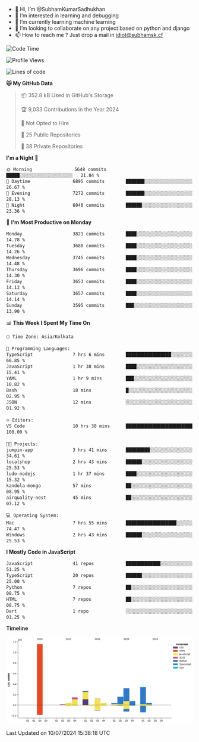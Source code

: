 - 👋 Hi, I’m @SubhamKumarSadhukhan
- 👀 I’m interested in learning and debugging
- 🌱 I’m currently learning machine learning
- 💞️ I’m looking to collaborate on any project based on python and django
- 📫 How to reach me ?
      Just drop a mail in idiot@subhamsk.cf

<!---
SubhamKumarSadhukhan/SubhamKumarSadhukhan is a ✨ special ✨ repository because its `README.md` (this file) appears on your GitHub profile.
You can click the Preview link to take a look at your changes.
--->


<!--START_SECTION:waka-->
![Code Time](http://img.shields.io/badge/Code%20Time-2%2C291%20hrs%207%20mins-blue)

![Profile Views](http://img.shields.io/badge/Profile%20Views-0-blue)

![Lines of code](https://img.shields.io/badge/From%20Hello%20World%20I%27ve%20Written-2.7%20million%20lines%20of%20code-blue)

**🐱 My GitHub Data** 

> 📦 352.8 kB Used in GitHub's Storage 
 > 
> 🏆 9,033 Contributions in the Year 2024
 > 
> 🚫 Not Opted to Hire
 > 
> 📜 25 Public Repositories 
 > 
> 🔑 38 Private Repositories 
 > 
**I'm a Night 🦉** 

```text
🌞 Morning                5648 commits        █████░░░░░░░░░░░░░░░░░░░░   21.84 % 
🌆 Daytime                6895 commits        ███████░░░░░░░░░░░░░░░░░░   26.67 % 
🌃 Evening                7272 commits        ███████░░░░░░░░░░░░░░░░░░   28.13 % 
🌙 Night                  6040 commits        ██████░░░░░░░░░░░░░░░░░░░   23.36 % 
```
📅 **I'm Most Productive on Monday** 

```text
Monday                   3821 commits        ████░░░░░░░░░░░░░░░░░░░░░   14.78 % 
Tuesday                  3688 commits        ████░░░░░░░░░░░░░░░░░░░░░   14.26 % 
Wednesday                3745 commits        ████░░░░░░░░░░░░░░░░░░░░░   14.48 % 
Thursday                 3696 commits        ████░░░░░░░░░░░░░░░░░░░░░   14.30 % 
Friday                   3653 commits        ████░░░░░░░░░░░░░░░░░░░░░   14.13 % 
Saturday                 3657 commits        ████░░░░░░░░░░░░░░░░░░░░░   14.14 % 
Sunday                   3595 commits        ███░░░░░░░░░░░░░░░░░░░░░░   13.90 % 
```


📊 **This Week I Spent My Time On** 

```text
🕑︎ Time Zone: Asia/Kolkata

💬 Programming Languages: 
TypeScript               7 hrs 6 mins        █████████████████░░░░░░░░   66.85 % 
JavaScript               1 hr 38 mins        ████░░░░░░░░░░░░░░░░░░░░░   15.41 % 
YAML                     1 hr 9 mins         ███░░░░░░░░░░░░░░░░░░░░░░   10.82 % 
Bash                     18 mins             █░░░░░░░░░░░░░░░░░░░░░░░░   02.95 % 
JSON                     12 mins             ░░░░░░░░░░░░░░░░░░░░░░░░░   01.92 % 

🔥 Editors: 
VS Code                  10 hrs 38 mins      █████████████████████████   100.00 % 

🐱‍💻 Projects: 
jumpin-app               3 hrs 41 mins       █████████░░░░░░░░░░░░░░░░   34.61 % 
localshop                2 hrs 43 mins       ██████░░░░░░░░░░░░░░░░░░░   25.53 % 
ludo-nodejs              1 hr 37 mins        ████░░░░░░░░░░░░░░░░░░░░░   15.32 % 
kandola-mongo            57 mins             ██░░░░░░░░░░░░░░░░░░░░░░░   08.95 % 
airquality-nest          45 mins             ██░░░░░░░░░░░░░░░░░░░░░░░   07.12 % 

💻 Operating System: 
Mac                      7 hrs 55 mins       ███████████████████░░░░░░   74.47 % 
Windows                  2 hrs 43 mins       ██████░░░░░░░░░░░░░░░░░░░   25.53 % 
```

**I Mostly Code in JavaScript** 

```text
JavaScript               41 repos            █████████████░░░░░░░░░░░░   51.25 % 
TypeScript               20 repos            ██████░░░░░░░░░░░░░░░░░░░   25.00 % 
Python                   7 repos             ██░░░░░░░░░░░░░░░░░░░░░░░   08.75 % 
HTML                     7 repos             ██░░░░░░░░░░░░░░░░░░░░░░░   08.75 % 
Dart                     1 repo              ░░░░░░░░░░░░░░░░░░░░░░░░░   01.25 % 
```



**Timeline**

![Lines of Code chart](https://raw.githubusercontent.com/SubhamKumarSadhukhan/SubhamKumarSadhukhan/main/assets/bar_graph.png)


 Last Updated on 10/07/2024 15:38:18 UTC
<!--END_SECTION:waka-->
